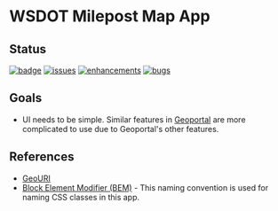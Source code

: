 # WSDOT Milepost Map App

## Status

[![badge][Node.js CI svg]][Node.js CI Workflow]
[![issues][issues badge]][issues]
[![enhancements][enhancements badge]][enhancements]
[![bugs][bugs badge]][bugs]

[Node.js CI svg]:https://github.com/WSDOT-GIS/wsdot-mp-map/actions/workflows/node.js.yml/badge.svg
[Node.js CI Workflow]:https://github.com/WSDOT-GIS/wsdot-mp-map/actions/workflows/node.js.yml

[issues badge]:https://img.shields.io/github/issues/WSDOT-GIS/wsdot-mp-map?logo=github&label=all+issues
[issues]:https://github.com/WSDOT-GIS/wsdot-mp-map/issues

[enhancements badge]:https://img.shields.io/github/issues/WSDOT-GIS/wsdot-mp-map/enhancement?logo=github
[enhancements]:https://github.com/WSDOT-GIS/wsdot-mp-map/issues?q=label:enhancement

[bugs badge]:https://img.shields.io/github/issues/WSDOT-GIS/wsdot-mp-map/bug?logo=github
[bugs]:https://github.com/WSDOT-GIS/wsdot-mp-map/issues?q=label:bug

## Goals

- UI needs to be simple. Similar features in [Geoportal] are more complicated to use due to Geoportal's other features.

## References

- [GeoURI](https://geouri.org/)
- [Block Element Modifier (BEM)][BEM] - This naming convention is used for naming CSS classes in this app.

[GeoPortal]:https://www.wsdot.wa.gov/data/tools/geoportal/
[BEM]:https://getbem.com/
